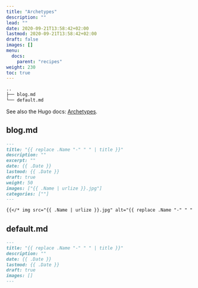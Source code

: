 ```yaml
---
title: "Archetypes"
description: ""
lead: ""
date: 2020-09-21T13:58:42+02:00
lastmod: 2020-09-21T13:58:42+02:00
draft: false
images: []
menu: 
  docs:
    parent: "recipes"
weight: 230
toc: true
---
```


```bash
..
├── blog.md
└── default.md
```

See also the Hugo docs: [Archetypes](https://gohugo.io/content-management/archetypes/).

## blog.md

```md
---
title: "{{ replace .Name "-" " " | title }}"
description: ""
excerpt: ""
date: {{ .Date }}
lastmod: {{ .Date }}
draft: true
weight: 50
images: ["{{ .Name | urlize }}.jpg"]
categories: [""]
---

{{</* img src="{{ .Name | urlize }}.jpg" alt="{{ replace .Name "-" " " | title }}" caption="{{ replace .Name "-" " " | title }}" class="wide" */>}}
```

## default.md

```md
---
title: "{{ replace .Name "-" " " | title }}"
description: ""
date: {{ .Date }}
lastmod: {{ .Date }}
draft: true
images: []
---
```
